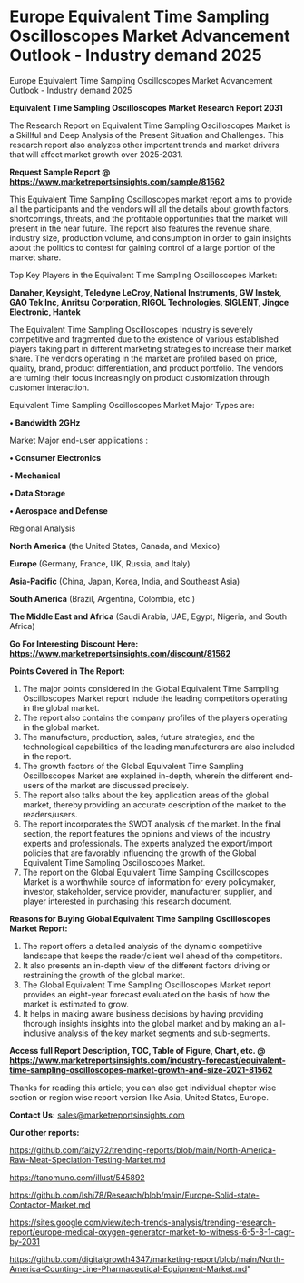 # Europe Equivalent Time Sampling Oscilloscopes Market Advancement Outlook - Industry demand 2025
Europe Equivalent Time Sampling Oscilloscopes Market Advancement Outlook - Industry demand 2025

<strong>Equivalent Time Sampling Oscilloscopes Market Research Report 2031</strong>

The Research Report on Equivalent Time Sampling Oscilloscopes Market is a Skillful and Deep Analysis of the Present Situation and Challenges. This research report also analyzes other important trends and market drivers that will affect market growth over 2025-2031.

<strong>Request Sample Report @ <a href=https://www.marketreportsinsights.com/sample/81562>https://www.marketreportsinsights.com/sample/81562</a></strong>

This Equivalent Time Sampling Oscilloscopes market report aims to provide all the participants and the vendors will all the details about growth factors, shortcomings, threats, and the profitable opportunities that the market will present in the near future. The report also features the revenue share, industry size, production volume, and consumption in order to gain insights about the politics to contest for gaining control of a large portion of the market share.

Top Key Players in the Equivalent Time Sampling Oscilloscopes Market:

<strong>Danaher, Keysight, Teledyne LeCroy, National Instruments, GW Instek, GAO Tek Inc, Anritsu Corporation, RIGOL Technologies, SIGLENT, Jingce Electronic, Hantek</strong>

The Equivalent Time Sampling Oscilloscopes Industry is severely competitive and fragmented due to the existence of various established players taking part in different marketing strategies to increase their market share. The vendors operating in the market are profiled based on price, quality, brand, product differentiation, and product portfolio. The vendors are turning their focus increasingly on product customization through customer interaction.

Equivalent Time Sampling Oscilloscopes Market Major Types are:

<strong>• Bandwidth 2GHz</strong>

Market Major end-user applications :

<strong>• Consumer Electronics

• Mechanical

• Data Storage

• Aerospace and Defense</strong>

Regional Analysis

</u><strong><b>North America</b></strong> (the United States, Canada, and Mexico)

<strong><b>Europe </b></strong>(Germany, France, UK, Russia, and Italy)

<strong><b>Asia-Pacific</b></strong> (China, Japan, Korea, India, and Southeast Asia)

<strong><b>South America</b></strong> (Brazil, Argentina, Colombia, etc.)

<strong><b>The Middle East and Africa</b></strong> (Saudi Arabia, UAE, Egypt, Nigeria, and South Africa)

<strong>Go For Interesting Discount Here: <a href=https://www.marketreportsinsights.com/discount/81562>https://www.marketreportsinsights.com/discount/81562</a></strong>

<strong>Points Covered in The Report:</strong>
<ol>
  <li>The major points considered in the Global Equivalent Time Sampling Oscilloscopes Market report include the leading competitors operating in the global market.</li>
  <li>The report also contains the company profiles of the players operating in the global market.</li>
  <li>The manufacture, production, sales, future strategies, and the technological capabilities of the leading manufacturers are also included in the report.</li>
  <li>The growth factors of the Global Equivalent Time Sampling Oscilloscopes Market are explained in-depth, wherein the different end-users of the market are discussed precisely.</li>
  <li>The report also talks about the key application areas of the global market, thereby providing an accurate description of the market to the readers/users.</li>
  <li>The report incorporates the SWOT analysis of the market. In the final section, the report features the opinions and views of the industry experts and professionals. The experts analyzed the export/import policies that are favorably influencing the growth of the Global Equivalent Time Sampling Oscilloscopes Market.</li>
  <li>The report on the Global Equivalent Time Sampling Oscilloscopes Market is a worthwhile source of information for every policymaker, investor, stakeholder, service provider, manufacturer, supplier, and player interested in purchasing this research document.</li>
</ol>
<strong>Reasons for Buying Global Equivalent Time Sampling Oscilloscopes Market Report:</strong>

<ol>
  <li>The report offers a detailed analysis of the dynamic competitive landscape that keeps the reader/client well ahead of the competitors.</li>
  <li>It also presents an in-depth view of the different factors driving or restraining the growth of the global market.</li>
  <li>The Global Equivalent Time Sampling Oscilloscopes Market report provides an eight-year forecast evaluated on the basis of how the market is estimated to grow.</li>
  <li>It helps in making aware business decisions by having providing thorough insights insights into the global market and by making an all-inclusive analysis of the key market segments and sub-segments.</li>
</ol>
<strong>Access full Report Description, TOC, Table of Figure, Chart, etc. @ <a href=https://www.marketreportsinsights.com/industry-forecast/equivalent-time-sampling-oscilloscopes-market-growth-and-size-2021-81562>https://www.marketreportsinsights.com/industry-forecast/equivalent-time-sampling-oscilloscopes-market-growth-and-size-2021-81562</a></strong>


Thanks for reading this article; you can also get individual chapter wise section or region wise report version like Asia, United States, Europe.

<strong>Contact Us:</strong>
sales@marketreportsinsights.com

<strong>Our other reports:</strong>

<a href=https://github.com/faizy72/trending-reports/blob/main/North-America-Raw-Meat-Speciation-Testing-Market.md>https://github.com/faizy72/trending-reports/blob/main/North-America-Raw-Meat-Speciation-Testing-Market.md</a>

<a href=https://tanomuno.com/illust/545892>https://tanomuno.com/illust/545892</a>

<a href=https://github.com/Ishi78/Research/blob/main/Europe-Solid-state-Contactor-Market.md>https://github.com/Ishi78/Research/blob/main/Europe-Solid-state-Contactor-Market.md</a>

<a href=https://sites.google.com/view/tech-trends-analysis/trending-research-report/europe-medical-oxygen-generator-market-to-witness-6-5-8-1-cagr-by-2031>https://sites.google.com/view/tech-trends-analysis/trending-research-report/europe-medical-oxygen-generator-market-to-witness-6-5-8-1-cagr-by-2031</a>

<a href=https://github.com/digitalgrowth4347/marketing-report/blob/main/North-America-Counting-Line-Pharmaceutical-Equipment-Market.md>https://github.com/digitalgrowth4347/marketing-report/blob/main/North-America-Counting-Line-Pharmaceutical-Equipment-Market.md</a>"
